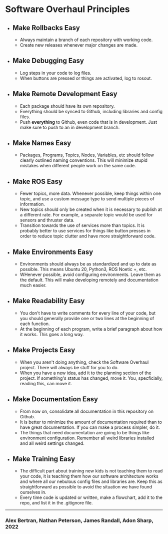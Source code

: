 # Software Overhaul Principles
* ## Make Rollbacks Easy
  * Always maintain a branch of each repository with working code.
  * Create new releases whenever major changes are made.
* ## Make Debugging Easy
  * Log steps in your code to log files.
  * When buttons are pressed or things are activated, log to rosout.
* ## Make Remote Development Easy
  * Each package should have its own repository.
  * Everything should be synced to Github, including libraries and config files.
  * Push **everything** to Github, even code that is in development. Just make sure to push to an in development branch.
* ## Make Names Easy
  * Packages, Programs, Topics, Nodes, Variables, etc should follow clearly outlined naming conventions. This will minimize stupid mistakes when different people work on the same code.
* ## Make ROS Easy
  * Fewer topics, more data. Whenever possible, keep things within one topic, and use a custom message type to send multiple pieces of information.
  * New topics should only be created when it is necessary to publish at a different rate. For example, a separate topic would be used for sensors and thruster data.
  * Transition towards the use of services more than topics. It is probably better to use services for things like button presses in order to reduce topic clutter and have more straightforward code.
* ## Make Environments Easy
  * Environments should always be as standardized and up to date as possible. This means Ubuntu 20, Python3, ROS Noetic +, etc. 
  * WHenever possible, avoid configuring environments. Leave them as the default. This will make developing remotely and documentation much easier.
* ## Make Readability Easy
  * You don't have to write comments for every line of your code, but you should generally provide one or two lines at the beginning of each function.
  * At the beginning of each program, write a brief paragraph about how it works. This goes a long way.
* ## Make Projects Easy
  * When you aren't doing anything, check the Software Overhaul project. There will always be stuff for you to do.
  * When you have a new idea, add it to the planning section of the project. If something's status has changed, move it. You, specficially, reading this, can move it.
* ## Make Documentation Easy
  * From now on, consolidate all documentation in this repository on Github.
  * It is better to minimize the amount of documentation required than to have great documentation. If you can make a process simpler, do it.
  * The things that need documentation are going to be things like environment configuration. Remember all weird libraries installed and all weird settings changed.
* ## Make Training Easy
  * The difficult part about training new kids is not teaching them to read your code, it is teaching them how our software architecture works and where all our nebulous config files and libraries are. Keep this as straightforward as possible to avoid the situation we have found ourselves in.
  * Every time code is updated or written, make a flowchart, add it to the repo, and list it in the .gitignore file.

______________
### Alex Bertran, Nathan Peterson, James Randall, Adon Sharp, 2022
